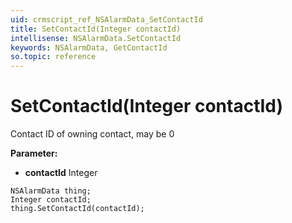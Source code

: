 ```yaml
---
uid: crmscript_ref_NSAlarmData_SetContactId
title: SetContactId(Integer contactId)
intellisense: NSAlarmData.SetContactId
keywords: NSAlarmData, GetContactId
so.topic: reference
---
```


# SetContactId(Integer contactId)

Contact ID of owning contact, may be 0

**Parameter:** 
 - **contactId** Integer

```crmscript
NSAlarmData thing;
Integer contactId;
thing.SetContactId(contactId);
```

